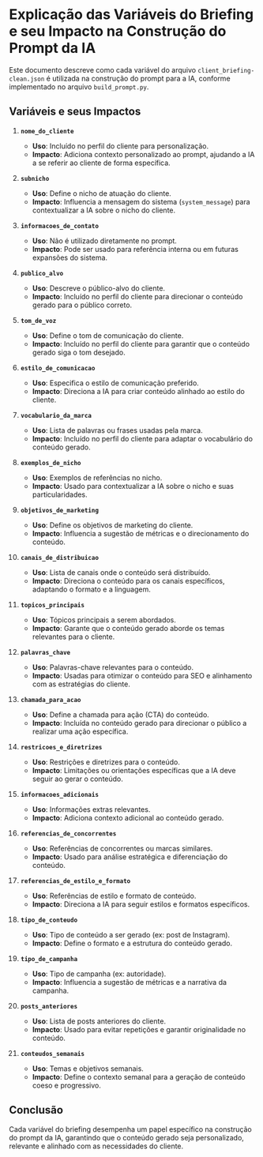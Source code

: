 # Explicação das Variáveis do Briefing e seu Impacto na Construção do Prompt da IA

Este documento descreve como cada variável do arquivo `client_briefing-clean.json` é utilizada na construção do prompt para a IA, conforme implementado no arquivo `build_prompt.py`.

## Variáveis e seus Impactos

1. **`nome_do_cliente`**
   - **Uso**: Incluído no perfil do cliente para personalização.
   - **Impacto**: Adiciona contexto personalizado ao prompt, ajudando a IA a se referir ao cliente de forma específica.

2. **`subnicho`**
   - **Uso**: Define o nicho de atuação do cliente.
   - **Impacto**: Influencia a mensagem do sistema (`system_message`) para contextualizar a IA sobre o nicho do cliente.

3. **`informacoes_de_contato`**
   - **Uso**: Não é utilizado diretamente no prompt.
   - **Impacto**: Pode ser usado para referência interna ou em futuras expansões do sistema.

4. **`publico_alvo`**
   - **Uso**: Descreve o público-alvo do cliente.
   - **Impacto**: Incluído no perfil do cliente para direcionar o conteúdo gerado para o público correto.

5. **`tom_de_voz`**
   - **Uso**: Define o tom de comunicação do cliente.
   - **Impacto**: Incluído no perfil do cliente para garantir que o conteúdo gerado siga o tom desejado.

6. **`estilo_de_comunicacao`**
   - **Uso**: Especifica o estilo de comunicação preferido.
   - **Impacto**: Direciona a IA para criar conteúdo alinhado ao estilo do cliente.

7. **`vocabulario_da_marca`**
   - **Uso**: Lista de palavras ou frases usadas pela marca.
   - **Impacto**: Incluído no perfil do cliente para adaptar o vocabulário do conteúdo gerado.

8. **`exemplos_de_nicho`**
   - **Uso**: Exemplos de referências no nicho.
   - **Impacto**: Usado para contextualizar a IA sobre o nicho e suas particularidades.

9. **`objetivos_de_marketing`**
   - **Uso**: Define os objetivos de marketing do cliente.
   - **Impacto**: Influencia a sugestão de métricas e o direcionamento do conteúdo.

10. **`canais_de_distribuicao`**
    - **Uso**: Lista de canais onde o conteúdo será distribuído.
    - **Impacto**: Direciona o conteúdo para os canais específicos, adaptando o formato e a linguagem.

11. **`topicos_principais`**
    - **Uso**: Tópicos principais a serem abordados.
    - **Impacto**: Garante que o conteúdo gerado aborde os temas relevantes para o cliente.

12. **`palavras_chave`**
    - **Uso**: Palavras-chave relevantes para o conteúdo.
    - **Impacto**: Usadas para otimizar o conteúdo para SEO e alinhamento com as estratégias do cliente.

13. **`chamada_para_acao`**
    - **Uso**: Define a chamada para ação (CTA) do conteúdo.
    - **Impacto**: Incluída no conteúdo gerado para direcionar o público a realizar uma ação específica.

14. **`restricoes_e_diretrizes`**
    - **Uso**: Restrições e diretrizes para o conteúdo.
    - **Impacto**: Limitações ou orientações específicas que a IA deve seguir ao gerar o conteúdo.

15. **`informacoes_adicionais`**
    - **Uso**: Informações extras relevantes.
    - **Impacto**: Adiciona contexto adicional ao conteúdo gerado.

16. **`referencias_de_concorrentes`**
    - **Uso**: Referências de concorrentes ou marcas similares.
    - **Impacto**: Usado para análise estratégica e diferenciação do conteúdo.

17. **`referencias_de_estilo_e_formato`**
    - **Uso**: Referências de estilo e formato de conteúdo.
    - **Impacto**: Direciona a IA para seguir estilos e formatos específicos.

18. **`tipo_de_conteudo`**
    - **Uso**: Tipo de conteúdo a ser gerado (ex: post de Instagram).
    - **Impacto**: Define o formato e a estrutura do conteúdo gerado.

19. **`tipo_de_campanha`**
    - **Uso**: Tipo de campanha (ex: autoridade).
    - **Impacto**: Influencia a sugestão de métricas e a narrativa da campanha.

20. **`posts_anteriores`**
    - **Uso**: Lista de posts anteriores do cliente.
    - **Impacto**: Usado para evitar repetições e garantir originalidade no conteúdo.

21. **`conteudos_semanais`**
    - **Uso**: Temas e objetivos semanais.
    - **Impacto**: Define o contexto semanal para a geração de conteúdo coeso e progressivo.

## Conclusão

Cada variável do briefing desempenha um papel específico na construção do prompt da IA, garantindo que o conteúdo gerado seja personalizado, relevante e alinhado com as necessidades do cliente.